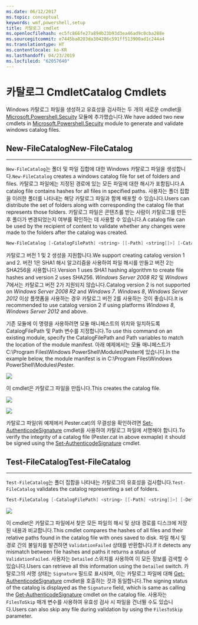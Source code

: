 ```yaml
---
ms.date: 06/12/2017
ms.topic: conceptual
keywords: wmf,powershell,setup
title: 카탈로그 cmdlet
ms.openlocfilehash: ec5fc866fe27a894b23b93d3ea46ad9c0cba288e
ms.sourcegitcommit: e7445ba8203da304286c591ff513900ad1c244a4
ms.translationtype: HT
ms.contentlocale: ko-KR
ms.lasthandoff: 04/23/2019
ms.locfileid: "62057640"
---
```

# <a name="catalog-cmdlets"></a><span data-ttu-id="5d5e0-103">카탈로그 Cmdlet</span><span class="sxs-lookup"><span data-stu-id="5d5e0-103">Catalog Cmdlets</span></span>

<span data-ttu-id="5d5e0-104">Windows 카탈로그 파일을 생성하고 유효성을 검사하는 두 개의 새로운 cmdlet을 [Microsoft.Powershell.Secuity](https://technet.microsoft.com/library/hh847877.aspx) 모듈에 추가했습니다.</span><span class="sxs-lookup"><span data-stu-id="5d5e0-104">We have added two new cmdlets in [Microsoft.Powershell.Secuity](https://technet.microsoft.com/library/hh847877.aspx) module to generate and validate windows catalog files.</span></span>

## <a name="new-filecatalog"></a><span data-ttu-id="5d5e0-105">New-FileCatalog</span><span class="sxs-lookup"><span data-stu-id="5d5e0-105">New-FileCatalog</span></span>
--------------------------------

<span data-ttu-id="5d5e0-106">`New-FileCatalog`는 폴더 및 파일 집합에 대한 Windows 카탈로그 파일을 생성합니다.</span><span class="sxs-lookup"><span data-stu-id="5d5e0-106">`New-FileCatalog` creates a windows catalog file for set of folders and files.</span></span> <span data-ttu-id="5d5e0-107">카탈로그 파일에는 지정된 경로에 있는 모든 파일에 대한 해시가 포함됩니다.</span><span class="sxs-lookup"><span data-stu-id="5d5e0-107">A catalog file contains hashes for all files in specified paths.</span></span> <span data-ttu-id="5d5e0-108">사용자는 폴더 집합을 이러한 폴더를 나타내는 해당 카탈로그 파일과 함께 배포할 수 있습니다.</span><span class="sxs-lookup"><span data-stu-id="5d5e0-108">Users can distribute the set of folders along with corresponding the catalog file that represents those folders.</span></span> <span data-ttu-id="5d5e0-109">카탈로그 파일은 콘텐츠를 받는 사람이 카탈로그를 만든 후 폴더가 변경되었는지 여부를 확인하는 데 사용할 수 있습니다.</span><span class="sxs-lookup"><span data-stu-id="5d5e0-109">A catalog file can be used by the recipient of content to validate whether any changes were made to the folders after the catalog was created.</span></span>

```powershell
New-FileCatalog [-CatalogFilePath] <string> [[-Path] <string[]>] [-CatalogVersion <int>] [-WhatIf] [-Confirm] [<CommonParameters>]
```
<span data-ttu-id="5d5e0-110">카탈로그 버전 1 및 2 생성을 지원합니다.</span><span class="sxs-lookup"><span data-stu-id="5d5e0-110">We support creating catalog version 1 and 2.</span></span> <span data-ttu-id="5d5e0-111">버전 1은 SHA1 해시 알고리즘을 사용하여 파일 해시를 만들고 버전 2는 SHA256을 사용합니다.</span><span class="sxs-lookup"><span data-stu-id="5d5e0-111">Version 1 uses SHA1 hashing algorithm to create file hashes and version 2 uses SHA256.</span></span> <span data-ttu-id="5d5e0-112">*Windows Server 2008 R2* 및 *Windows 7*에서는 카탈로그 버전 2가 지원되지 않습니다.</span><span class="sxs-lookup"><span data-stu-id="5d5e0-112">Catalog version 2 is not supported on *Windows Server 2008 R2* and *Windows 7*.</span></span> <span data-ttu-id="5d5e0-113">*Windows 8*, *Windows Server 2012* 이상 플랫폼을 사용하는 경우 카탈로그 버전 2를 사용하는 것이 좋습니다.</span><span class="sxs-lookup"><span data-stu-id="5d5e0-113">It is recommended to use catalog version 2 if using platforms *Windows 8*, *Windows Server 2012* and above.</span></span>

<span data-ttu-id="5d5e0-114">기존 모듈에 이 명령을 사용하려면 모듈 매니페스트의 위치와 일치하도록 CatalogFilePath 및 Path 변수를 지정합니다.</span><span class="sxs-lookup"><span data-stu-id="5d5e0-114">To use this command on an existing module, specify the CatalogFilePath and Path variables to match the location of the module manifest.</span></span> <span data-ttu-id="5d5e0-115">아래 예제에서는 모듈 매니페스트가 C:\Program Files\Windows PowerShell\Modules\Pester에 있습니다.</span><span class="sxs-lookup"><span data-stu-id="5d5e0-115">In the example below, the module manifest is in C:\Program Files\Windows PowerShell\Modules\Pester.</span></span>

![](../images/NewFileCatalog.jpg)

<span data-ttu-id="5d5e0-116">이 cmdlet은 카탈로그 파일을 만듭니다.</span><span class="sxs-lookup"><span data-stu-id="5d5e0-116">This creates the catalog file.</span></span>

![](../images/CatalogFile1.jpg)

![](../images/CatalogFile2.jpg)

<span data-ttu-id="5d5e0-117">카탈로그 파일(위 예제에서 Pester.cat)의 무결성을 확인하려면 [Set-AuthenticodeSignature](https://technet.microsoft.com/library/hh849819.aspx) cmdlet을 사용하여 카탈로그 파일에 서명해야 합니다.</span><span class="sxs-lookup"><span data-stu-id="5d5e0-117">To verify the integrity of a catalog file (Pester.cat in above exmaple) it should be signed using the [Set-AuthenticodeSignature](https://technet.microsoft.com/library/hh849819.aspx) cmdlet.</span></span>


## <a name="test-filecatalog"></a><span data-ttu-id="5d5e0-118">Test-FileCatalog</span><span class="sxs-lookup"><span data-stu-id="5d5e0-118">Test-FileCatalog</span></span>
--------------------------------

<span data-ttu-id="5d5e0-119">`Test-FileCatalog`는 폴더 집합을 나타내는 카탈로그의 유효성을 검사합니다.</span><span class="sxs-lookup"><span data-stu-id="5d5e0-119">`Test-FileCatalog` validates the catalog representing a set of folders.</span></span>

```powershell
Test-FileCatalog [-CatalogFilePath] <string> [[-Path] <string[]>] [-Detailed] [-FilesToSkip <string[]>] [-WhatIf] [-Confirm] [<CommonParameters>]
```

![](../images/TestFileCatalog.jpg)

<span data-ttu-id="5d5e0-120">이 cmdlet은 카탈로그 파일에서 찾은 모든 파일의 해시 및 상대 경로를 디스크에 저장된 내용과 비교합니다.</span><span class="sxs-lookup"><span data-stu-id="5d5e0-120">This cmdlet compares the hashes of all files and their relative paths found in the catalog file with ones saved to disk.</span></span> <span data-ttu-id="5d5e0-121">파일 해시 및 경로 간의 불일치를 발견하면 `ValidationFailed` 상태를 반환합니다.</span><span class="sxs-lookup"><span data-stu-id="5d5e0-121">If it detects any mismatch between file hashes and paths it returns a status of `ValidationFailed`.</span></span>
<span data-ttu-id="5d5e0-122">사용자는 `Detailed` 스위치를 사용하여 이 모든 정보를 검색할 수 있습니다.</span><span class="sxs-lookup"><span data-stu-id="5d5e0-122">Users can retrieve all this information using the `Detailed` switch.</span></span> <span data-ttu-id="5d5e0-123">카탈로그의 서명 상태는 `Signature` 필드로 표시되며, 이는 카탈로그 파일에 대해 [Get-AuthenticodeSignature](https://technet.microsoft.com/library/hh849805.aspx) cmdlet을 호출하는 것과 동일합니다.</span><span class="sxs-lookup"><span data-stu-id="5d5e0-123">The signing status of the catalog is displayed as the `Signature` field, which is same as calling the [Get-AuthenticodeSignature](https://technet.microsoft.com/library/hh849805.aspx) cmdlet on the catalog file.</span></span>
<span data-ttu-id="5d5e0-124">사용자는 `FilesToSkip` 매개 변수를 사용하여 유효성 검사 시 파일을 건너뛸 수도 있습니다.</span><span class="sxs-lookup"><span data-stu-id="5d5e0-124">Users can also skip any file during validation by using the `FilesToSkip` parameter.</span></span>
